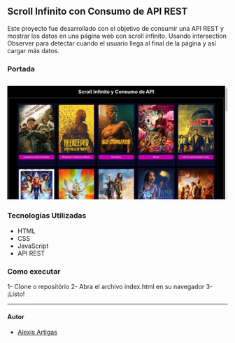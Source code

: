 ## Scroll Infinito con Consumo de API REST
Este proyecto fue desarrollado con el objetivo de consumir una API REST y mostrar los datos en una página web con scroll infinito. Usando intersection Observer para detectar cuando el usuario llega al final de la página y así cargar más datos. 

### Portada

![Portada](portada.png)
---

### Tecnologías Utilizadas

- HTML
- CSS
- JavaScript
- API REST

### Como executar
 1- Clone o repositório
 2- Abra el archivo index.html en su navegador
 3- ¡Listo!

---

#### Autor
 - [Alexis Artigas](https://www.linkedin.com/in/alexis-artigas-3b8855ab/)
